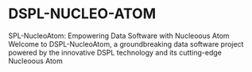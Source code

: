 # DSPL-NUCLEO-ATOM
SPL-NucleoAtom: Empowering Data Software with Nucleoous Atom  Welcome to DSPL-NucleoAtom, a groundbreaking data software project powered by the innovative DSPL technology and its cutting-edge Nucleoous Atom
